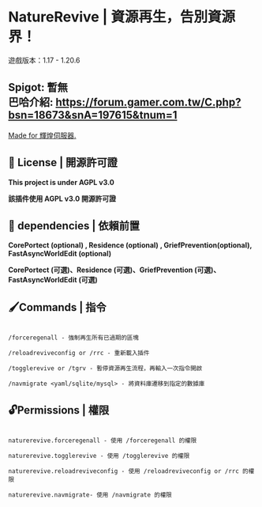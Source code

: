 # NatureRevive | 資源再生，告別資源界！
遊戲版本：1.17 - 1.20.6

Spigot: 暫無<br>
巴哈介紹: https://forum.gamer.com.tw/C.php?bsn=18673&snA=197615&tnum=1
---

[Made for 輝煌伺服器.](https://discord.gg/5MHGpAFGEN)

## 📃 License | 開源許可證

**This project is under AGPL v3.0**

**該插件使用 AGPL v3.0 開源許可證**

## 🔴 dependencies | 依賴前置

**CorePortect (optional) , Residence (optional) , GriefPrevention(optional), FastAsyncWorldEdit (optional)**

**CorePortect (可選)、Residence (可選)、GriefPrevention (可選)、FastAsyncWorldEdit (可選)**

## 🖌Commands | 指令
```

/forceregenall - 強制再生所有已過期的區塊

/reloadreviveconfig or /rrc - 重新載入插件

/togglerevive or /tgrv - 暫停資源再生流程，再輸入一次指令開啟

/navmigrate <yaml/sqlite/mysql> - 將資料庫遷移到指定的數據庫

```

## 🔓Permissions | 權限
```

naturerevive.forceregenall - 使用 /forceregenall 的權限

naturerevive.togglerevive - 使用 /togglerevive 的權限

naturerevive.reloadreviveconfig - 使用 /reloadreviveconfig or /rrc 的權限

naturerevive.navmigrate- 使用 /navmigrate 的權限

```
